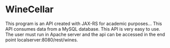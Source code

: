 # WineCellar

This program is an API created with JAX-RS for academic purposes... This API consumes data from a MySQL database.
This API is very easy to use. The user must run in Apache server and the api can be accessed in the end point localserver:8080/rest/wines.
